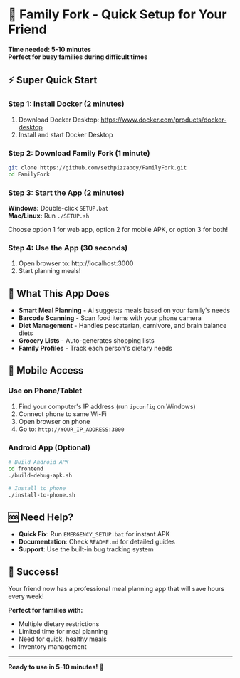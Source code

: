 # 🚀 Family Fork - Quick Setup for Your Friend

**Time needed: 5-10 minutes**  
**Perfect for busy families during difficult times**

## ⚡ Super Quick Start

### Step 1: Install Docker (2 minutes)
1. Download Docker Desktop: https://www.docker.com/products/docker-desktop
2. Install and start Docker Desktop

### Step 2: Download Family Fork (1 minute)
```bash
git clone https://github.com/sethpizzaboy/FamilyFork.git
cd FamilyFork
```

### Step 3: Start the App (2 minutes)
**Windows:** Double-click `SETUP.bat`  
**Mac/Linux:** Run `./SETUP.sh`

Choose option 1 for web app, option 2 for mobile APK, or option 3 for both!

### Step 4: Use the App (30 seconds)
1. Open browser to: http://localhost:3000
2. Start planning meals!

## 🎯 What This App Does

- **Smart Meal Planning** - AI suggests meals based on your family's needs
- **Barcode Scanning** - Scan food items with your phone camera
- **Diet Management** - Handles pescatarian, carnivore, and brain balance diets
- **Grocery Lists** - Auto-generates shopping lists
- **Family Profiles** - Track each person's dietary needs

## 📱 Mobile Access

### Use on Phone/Tablet
1. Find your computer's IP address (run `ipconfig` on Windows)
2. Connect phone to same Wi-Fi
3. Open browser on phone
4. Go to: `http://YOUR_IP_ADDRESS:3000`

### Android App (Optional)
```bash
# Build Android APK
cd frontend
./build-debug-apk.sh

# Install to phone
./install-to-phone.sh
```

## 🆘 Need Help?

- **Quick Fix**: Run `EMERGENCY_SETUP.bat` for instant APK
- **Documentation**: Check `README.md` for detailed guides
- **Support**: Use the built-in bug tracking system

## 🎉 Success!

Your friend now has a professional meal planning app that will save hours every week!

**Perfect for families with:**
- Multiple dietary restrictions
- Limited time for meal planning
- Need for quick, healthy meals
- Inventory management

---

**Ready to use in 5-10 minutes!** 🎉
